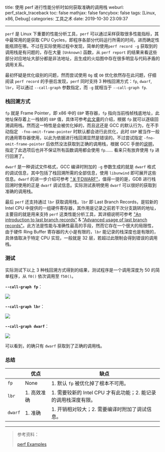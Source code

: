 title: 使用 perf 进行性能分析时如何获取准确的调用栈
weburl: perf_stack_traceback
toc: false
mathjax: false
fancybox: false
tags: [Linux, x86, Debug]
categories: 工具之术
date: 2019-10-30 23:09:37

----------

`perf` 是 Linux 下重要的性能分析工具，`perf` 可以通过采样获取很多性能指标，其中最常用的是获取 CPU Cycles，即程序各部分代码运行所需的时间，进而确定性能瓶颈在哪。不过在实际使用过程中发现，简单的使用`perf record -g` 获取到的调用栈是有问题的，存在大量 `[Unknown]` 函数，从 `perf report` 的结果来看这些部分对应地址大部分都是非法地址，且生成的火焰图中存在很多明显与代码矛盾的调用关系。

<!--more-->

最初怀疑是优化级别的问题，然而尝试使用 `Og` 或 `O0` 优化依然存在此问题，仔细阅读 `perf record` 的手册后发现，`perf` 同时支持 3 种栈回溯方式：`fp`, `dwarf`, `lbr`，可以通过 `--call-graph` 参数指定，而 `-g` 就相当于 `--call-graph fp`.

### 栈回溯方式

 `fp` 就是 Frame Pointer，即 x86 中的 `EBP` 寄存器，`fp` 指向当前栈帧栈底地址，此地址保存着上一栈帧的 `EBP` 值，具体可参考[此文章](https://www.cs.rutgers.edu/~pxk/419/notes/frames.html)的介绍，根据 `fp` 就可以逐级回溯调用栈。然而这一特性是会被优化掉的，而且这还是 GCC 的默认行为，在不手动指定 ` -fno-omit-frame-pointer` 时默认都会进行此优化，此时 `EBP` 被当作一般的通用寄存器使用，以此为依据进行栈回溯显然是错误的。不过尝试指定 `-fno-omit-frame-pointer` 后依然没法获取到正确的调用栈，根据 GCC 手册的[说明](https://gcc.gnu.org/onlinedocs/gcc/Optimize-Options.html)，指定了此选项后也并不保证所有函数调用都会使用 `fp`...... 看来只有放弃使用 `fp` 进行回溯了。

`dwarf` 是一种调试文件格式，GCC 编译时附加的 `-g` 参数生成的就是 `dwarf` 格式的调试信息，其中包括了栈回溯所需的全部信息，使用 `libunwind` 即可展开这些信息。`dwarf` 的进一步介绍可参考 ["关于DWARF"](http://cwndmiao.github.io/programming%20tools/2013/11/26/Dwarf/)，值得一提的是，GDB 进行栈回溯时使用的正是 `dwarf` 调试信息。实际测试表明使用 `dwarf` 可以很好的获取到准确的调用栈。

最后 `perf` 还支持通过 `lbr` 获取调用栈，`lbr` 即 Last Branch Records，是较新的 Intel CPU 中提供的一组硬件寄存器，其作用是记录之前若干次分支跳转的地址，主要目的就是用来支持 `perf` 这类性能分析工具，其详细说明可参考 ["An introduction to last branch records"](https://lwn.net/Articles/680985/) & ["Advanced usage of last branch records"](https://lwn.net/Articles/680996/)。此方法是性能与准确性最高的手段，然而它存在一个很大的局限性，由于硬件 Ring Buffer 寄存器的大小是有限的，`lbr` 能记录的栈深度也是有限的，具体值取决于特定 CPU 实现，一般就是 32 层，若超过此限制会得到错误的调用栈。

### 测试

实际测试下以上 3 种栈回溯方式得到的结果，测试程序是一个调用深度为 50 的简单程序，从 `f0()` 依次调用至 `f50()`。

**`--call-graph fp`**：

![](https://img.gaomf.cn/perf_test_fp.svg)

**`--call-graph lbr`**：

![](https://img.gaomf.cn/perf_test_lbr.svg)

**`--call-graph dwarf`**：

![](https://img.gaomf.cn/perf_test_dwarf.svg)



可以看到，的确只有 `dwarf` 获取到了正确的调用栈。

### 总结

|         | 优点        | 缺点                                                         |
| ------- | ----------- | ------------------------------------------------------------ |
| `fp`    | None        | 1. 默认 `fp` 被优化掉了根本不可用。                          |
| `lbr`   | 1. 高效准确 | 1. 需要较新的 Intel CPU 才有此功能；2. 能记录的调用栈深度有限。 |
| `dwarf` | 1. 准确     | 1. 开销相对较大；2. 需要编译时附加了调试信息。               |

----------------------

> 参考资料：
>
> [perf Examples](http://www.brendangregg.com/perf.html)

